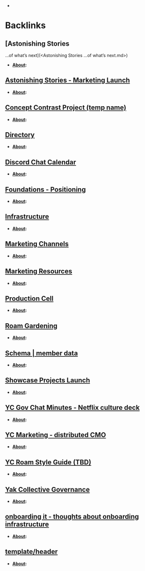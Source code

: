 - 

# Backlinks
## [Astonishing Stories
...of what’s next](<Astonishing Stories
...of what’s next.md>)
- **[About](<About.md>):**

## [Astonishing Stories - Marketing Launch](<Astonishing Stories - Marketing Launch.md>)
- **[About](<About.md>):**

## [Concept Contrast Project (temp name)](<Concept Contrast Project (temp name).md>)
- **[About](<About.md>):**

## [Directory](<Directory.md>)
- **[About](<About.md>):**

## [Discord Chat Calendar](<Discord Chat Calendar.md>)
- **[About](<About.md>):**

## [Foundations - Positioning](<Foundations - Positioning.md>)
- **[About](<About.md>):**

## [Infrastructure](<Infrastructure.md>)
- **[About](<About.md>):**

## [Marketing Channels](<Marketing Channels.md>)
- **[About](<About.md>):**

## [Marketing Resources](<Marketing Resources.md>)
- **[About](<About.md>):**

## [Production Cell](<Production Cell.md>)
- **[About](<About.md>):**

## [Roam Gardening](<Roam Gardening.md>)
- **[About](<About.md>):**

## [Schema | member data](<Schema | member data.md>)
- **[About](<About.md>):**

## [Showcase Projects Launch](<Showcase Projects Launch.md>)
- **[About](<About.md>):**

## [YC Gov Chat Minutes - Netflix culture deck](<YC Gov Chat Minutes - Netflix culture deck.md>)
- **[About](<About.md>):**

## [YC Marketing - distributed CMO](<YC Marketing - distributed CMO.md>)
- **[About](<About.md>):**

## [YC Roam Style Guide (TBD)](<YC Roam Style Guide (TBD).md>)
- **[About](<About.md>):**

## [Yak Collective Governance](<Yak Collective Governance.md>)
- **[About](<About.md>):**

## [onboarding it - thoughts about onboarding infrastructure](<onboarding it - thoughts about onboarding infrastructure.md>)
- **[About](<About.md>):**

## [template/header](<template/header.md>)
- **[About](<About.md>):**

